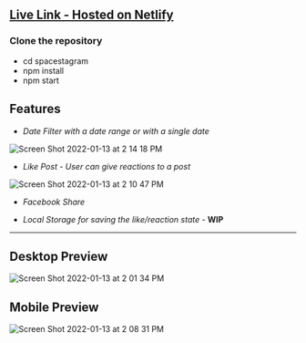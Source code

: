## [Live Link - Hosted on Netlify](https://deepspacestagram.netlify.app/)


### Clone the repository

- cd spacestagram
- npm install
- npm start

## Features

- _Date Filter with a date range or with a single date_

![Screen Shot 2022-01-13 at 2 14 18 PM](https://user-images.githubusercontent.com/39980537/149417554-4f3d58fe-e755-4aee-a9c3-dfafdda510aa.png)

- _Like Post - User can give reactions to a post_

![Screen Shot 2022-01-13 at 2 10 47 PM](https://user-images.githubusercontent.com/39980537/149417071-2751422e-63c6-48f6-b292-c262ebaaee9d.png)

- _Facebook Share_

- _Local Storage for saving the like/reaction state_ - **WIP**

-----------------

## Desktop Preview

![Screen Shot 2022-01-13 at 2 01 34 PM](https://user-images.githubusercontent.com/39980537/149416048-def49b6b-0505-4b48-b5df-118c57c0d7a3.png)

## Mobile Preview

![Screen Shot 2022-01-13 at 2 08 31 PM](https://user-images.githubusercontent.com/39980537/149416806-160d5de6-48ce-420c-bf22-26998861972a.png)


